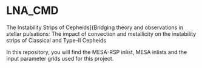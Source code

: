 # LNA_CMD
The Instability Strips of Cepheids]{Bridging theory and observations in stellar pulsations: The impact of convection and metallicity on the instability strips of Classical and Type-II Cepheids

In this repository, you will find the MESA-RSP inlist, MESA inlists and the input parameter grids used for this project.
